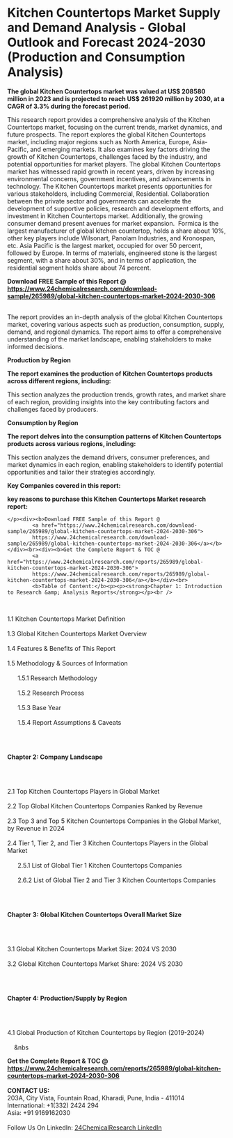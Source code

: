 <h1>Kitchen Countertops Market Supply and Demand Analysis - Global Outlook and Forecast 2024-2030 (Production and Consumption Analysis)</h1><p><strong>The global Kitchen Countertops market was valued at US$ 208580 million in 2023 and is projected to reach US$ 261920 million by 2030, at a CAGR of 3.3% during the forecast period.</strong></p><p>
</p><p>This research report provides a comprehensive analysis of the Kitchen Countertops market, focusing on the current trends, market dynamics, and future prospects. The report explores the global Kitchen Countertops market, including major regions such as North America, Europe, Asia-Pacific, and emerging markets. It also examines key factors driving the growth of Kitchen Countertops, challenges faced by the industry, and potential opportunities for market players. The global Kitchen Countertops market has witnessed rapid growth in recent years, driven by increasing environmental concerns, government incentives, and advancements in technology. The Kitchen Countertops market presents opportunities for various stakeholders, including Commercial, Residential. Collaboration between the private sector and governments can accelerate the development of supportive policies, research and development efforts, and investment in Kitchen Countertops market. Additionally, the growing consumer demand present avenues for market expansion.  Formica is the largest manufacturer of global kitchen countertop, holds a share about 10%, other key players include Wilsonart, Panolam Industries, and Kronospan, etc. Asia Pacific is the largest market, occupied for over 50 percent, followed by Europe. In terms of materials, engineered stone is the largest segment, with a share about 30%, and in terms of application, the residential segment holds share about 74 percent.</p><div><b>Download FREE Sample of this Report @ 
            <a href="https://www.24chemicalresearch.com/download-sample/265989/global-kitchen-countertops-market-2024-2030-306">
            https://www.24chemicalresearch.com/download-sample/265989/global-kitchen-countertops-market-2024-2030-306</a></b></div><br><p>
</p><p>The report provides an in-depth analysis of the global Kitchen Countertops market, covering various aspects such as production, consumption, supply, demand, and regional dynamics. The report aims to offer a comprehensive understanding of the market landscape, enabling stakeholders to make informed decisions.</p><p>
</p><p><strong>Production by Region</strong></p><p>
</p><p><strong>The report examines the production of Kitchen Countertops products across different regions, including:</strong></p><p>
</p><p>
</p><p>This section analyzes the production trends, growth rates, and market share of each region, providing insights into the key contributing factors and challenges faced by producers.</p><p>
</p><p><strong>Consumption by Region</strong></p><p>
</p><p><strong>The report delves into the consumption patterns of Kitchen Countertops products across various regions, including:</strong></p><p>
</p><p>
	</p><p>
</p><p>This section analyzes the demand drivers, consumer preferences, and market dynamics in each region, enabling stakeholders to identify potential opportunities and tailor their strategies accordingly.</p><p>
<strong>Key Companies covered in this report:</strong></p><p>
</p><p>
</p><p><strong>key reasons to purchase this Kitchen Countertops Market research report:</strong></p><p>

	</p><div><b>Download FREE Sample of this Report @ 
            <a href="https://www.24chemicalresearch.com/download-sample/265989/global-kitchen-countertops-market-2024-2030-306">
            https://www.24chemicalresearch.com/download-sample/265989/global-kitchen-countertops-market-2024-2030-306</a></b></div><br><div><b>Get the Complete Report & TOC @ 
            <a href="https://www.24chemicalresearch.com/reports/265989/global-kitchen-countertops-market-2024-2030-306">
            https://www.24chemicalresearch.com/reports/265989/global-kitchen-countertops-market-2024-2030-306</a></b></div><br>
            <b>Table of Content:</b><p><p><strong>Chapter 1: Introduction to Research &amp; Analysis Reports</strong></p><br />
<br />
<p>1.1 Kitchen Countertops  Market Definition<br /><br />
1.3 Global Kitchen Countertops  Market Overview<br /><br />
1.4 Features &amp; Benefits of This Report<br /><br />
1.5 Methodology &amp; Sources of Information<br /><br />
&nbsp;&nbsp;&nbsp;&nbsp;&nbsp; 1.5.1 Research Methodology<br /><br />
&nbsp;&nbsp;&nbsp;&nbsp;&nbsp; 1.5.2 Research Process<br /><br />
&nbsp;&nbsp;&nbsp;&nbsp;&nbsp; 1.5.3 Base Year<br /><br />
&nbsp;&nbsp;&nbsp;&nbsp;&nbsp; 1.5.4 Report Assumptions &amp; Caveats</p><br />
<br />
<p><strong>Chapter 2: Company Landscape</strong></p><br />
<br />
<p>2.1 Top Kitchen Countertops  Players in Global Market<br /><br />
2.2 Top Global Kitchen Countertops  Companies Ranked by Revenue<br /><br />
2.3 Top 3 and Top 5 Kitchen Countertops  Companies in the Global Market, by Revenue in 2024<br /><br />
2.4 Tier 1, Tier 2, and Tier 3 Kitchen Countertops  Players in the Global Market<br /><br />
&nbsp;&nbsp;&nbsp;&nbsp;&nbsp; 2.5.1 List of Global Tier 1 Kitchen Countertops  Companies<br /><br />
&nbsp;&nbsp;&nbsp;&nbsp;&nbsp; 2.6.2 List of Global Tier 2 and Tier 3 Kitchen Countertops  Companies</p><br />
<br />
<p><strong>Chapter 3: Global Kitchen Countertops  Overall Market Size</strong></p><br />
<br />
<p>3.1 Global Kitchen Countertops  Market Size: 2024 VS 2030<br /><br />
3.2 Global Kitchen Countertops  Market Share: 2024 VS 2030</p><br />
<br />
<p><strong>Chapter 4: Production/Supply by Region</strong></p><br />
<br />
<p>4.1 Global Production of Kitchen Countertops  by Region (2019-2024)<br /><br />
&nbsp;&nbsp;&nbsp;&nbsp;&nbs</p><div><b>Get the Complete Report & TOC @ 
            <a href="https://www.24chemicalresearch.com/reports/265989/global-kitchen-countertops-market-2024-2030-306">
            https://www.24chemicalresearch.com/reports/265989/global-kitchen-countertops-market-2024-2030-306</a></b></div><br><b>CONTACT US:</b><br>
            203A, City Vista, Fountain Road, Kharadi, Pune, India - 411014<br>
            International: +1(332) 2424 294<br>
            Asia: +91 9169162030 <br><br>
            Follow Us On LinkedIn: <a href="https://www.linkedin.com/company/24chemicalresearch/">24ChemicalResearch LinkedIn</a>